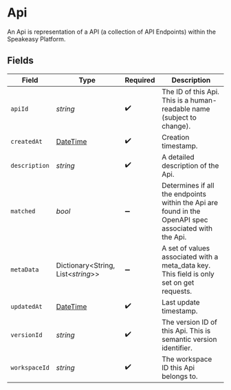 # Api

An Api is representation of a API (a collection of API Endpoints) within the Speakeasy Platform.


## Fields

| Field                                                                                                 | Type                                                                                                  | Required                                                                                              | Description                                                                                           |
| ----------------------------------------------------------------------------------------------------- | ----------------------------------------------------------------------------------------------------- | ----------------------------------------------------------------------------------------------------- | ----------------------------------------------------------------------------------------------------- |
| `apiId`                                                                                               | *string*                                                                                              | :heavy_check_mark:                                                                                    | The ID of this Api. This is a human-readable name (subject to change).                                |
| `createdAt`                                                                                           | [DateTime](https://learn.microsoft.com/en-us/dotnet/api/system.datetime?view=net-5.0)                 | :heavy_check_mark:                                                                                    | Creation timestamp.                                                                                   |
| `description`                                                                                         | *string*                                                                                              | :heavy_check_mark:                                                                                    | A detailed description of the Api.                                                                    |
| `matched`                                                                                             | *bool*                                                                                                | :heavy_minus_sign:                                                                                    | Determines if all the endpoints within the Api are found in the OpenAPI spec associated with the Api. |
| `metaData`                                                                                            | Dictionary<String, List<*string*>>                                                                    | :heavy_minus_sign:                                                                                    | A set of values associated with a meta_data key. This field is only set on get requests.              |
| `updatedAt`                                                                                           | [DateTime](https://learn.microsoft.com/en-us/dotnet/api/system.datetime?view=net-5.0)                 | :heavy_check_mark:                                                                                    | Last update timestamp.                                                                                |
| `versionId`                                                                                           | *string*                                                                                              | :heavy_check_mark:                                                                                    | The version ID of this Api. This is semantic version identifier.                                      |
| `workspaceId`                                                                                         | *string*                                                                                              | :heavy_check_mark:                                                                                    | The workspace ID this Api belongs to.                                                                 |